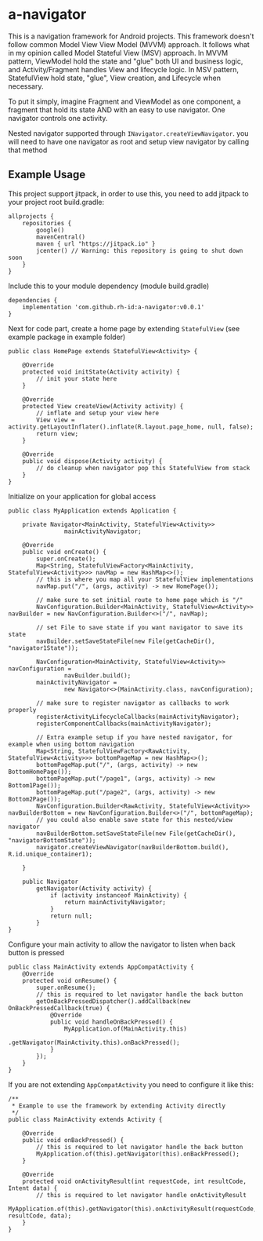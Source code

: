 # a-navigator

This is a navigation framework for Android projects.
This framework doesn't follow common Model View View Model (MVVM) approach.
It follows what in my opinion called Model Stateful View (MSV) approach.
In MVVM pattern, ViewModel hold the state and "glue" both UI and business logic, and Activity/Fragment handles View and lifecycle logic.
In MSV pattern, StatefulView hold state, "glue", View creation, and Lifecycle when necessary.

To put it simply, imagine Fragment and ViewModel as one component, a fragment that hold its state AND with an easy to use navigator.
One navigator controls one activity.

Nested navigator supported through `INavigator.createViewNavigator`.
you will need to have one navigator as root and setup view navigator by calling that method

## Example Usage

This project support jitpack, in order to use this, you need to add jitpack to your project root build.gradle:
```
allprojects {
    repositories {
        google()
        mavenCentral()
        maven { url "https://jitpack.io" }
        jcenter() // Warning: this repository is going to shut down soon
    }
}
```

Include this to your module dependency (module build.gradle)
```
dependencies {
    implementation 'com.github.rh-id:a-navigator:v0.0.1'
}
```

Next for code part, create a home page by extending `StatefulView` (see example package in example folder)

```
public class HomePage extends StatefulView<Activity> {

    @Override
    protected void initState(Activity activity) {
        // init your state here
    }

    @Override
    protected View createView(Activity activity) {
        // inflate and setup your view here
        View view = activity.getLayoutInflater().inflate(R.layout.page_home, null, false);
        return view;
    }

    @Override
    public void dispose(Activity activity) {
        // do cleanup when navigator pop this StatefulView from stack
    }
}
```

Initialize on your application for global access

```
public class MyApplication extends Application {

    private Navigator<MainActivity, StatefulView<Activity>>
                mainActivityNavigator;

    @Override
    public void onCreate() {
        super.onCreate();
        Map<String, StatefulViewFactory<MainActivity, StatefulView<Activity>>> navMap = new HashMap<>();
        // this is where you map all your StatefulView implementations
        navMap.put("/", (args, activity) -> new HomePage());

        // make sure to set initial route to home page which is "/"
        NavConfiguration.Builder<MainActivity, StatefulView<Activity>> navBuilder = new NavConfiguration.Builder<>("/", navMap);

        // set File to save state if you want navigator to save its state
        navBuilder.setSaveStateFile(new File(getCacheDir(), "navigator1State"));

        NavConfiguration<MainActivity, StatefulView<Activity>> navConfiguration =
                navBuilder.build();
        mainActivityNavigator =
                new Navigator<>(MainActivity.class, navConfiguration);

        // make sure to register navigator as callbacks to work properly
        registerActivityLifecycleCallbacks(mainActivityNavigator);
        registerComponentCallbacks(mainActivityNavigator);

        // Extra example setup if you have nested navigator, for example when using bottom navigation
        Map<String, StatefulViewFactory<RawActivity, StatefulView<Activity>>> bottomPageMap = new HashMap<>();
        bottomPageMap.put("/", (args, activity) -> new BottomHomePage());
        bottomPageMap.put("/page1", (args, activity) -> new Bottom1Page());
        bottomPageMap.put("/page2", (args, activity) -> new Bottom2Page());
        NavConfiguration.Builder<RawActivity, StatefulView<Activity>> navBuilderBottom = new NavConfiguration.Builder<>("/", bottomPageMap);
        // you could also enable save state for this nested/view navigator
        navBuilderBottom.setSaveStateFile(new File(getCacheDir(), "navigatorBottomState"));
        navigator.createViewNavigator(navBuilderBottom.build(), R.id.unique_container1);

    }

    public Navigator
        getNavigator(Activity activity) {
            if (activity instanceof MainActivity) {
                return mainActivityNavigator;
            }
            return null;
        }
}
```

Configure your main activity to allow the navigator to listen when back button is pressed

```
public class MainActivity extends AppCompatActivity {
    @Override
    protected void onResume() {
        super.onResume();
        // this is required to let navigator handle the back button
        getOnBackPressedDispatcher().addCallback(new OnBackPressedCallback(true) {
            @Override
            public void handleOnBackPressed() {
                MyApplication.of(MainActivity.this)
                        .getNavigator(MainActivity.this).onBackPressed();
            }
        });
    }
}
```

If you are not extending `AppCompatActivity` you need to configure it like this:

```
/**
 * Example to use the framework by extending Activity directly
 */
public class MainActivity extends Activity {

    @Override
    public void onBackPressed() {
        // this is required to let navigator handle the back button
        MyApplication.of(this).getNavigator(this).onBackPressed();
    }

    @Override
    protected void onActivityResult(int requestCode, int resultCode, Intent data) {
        // this is required to let navigator handle onActivityResult
        MyApplication.of(this).getNavigator(this).onActivityResult(requestCode, resultCode, data);
    }
}
```